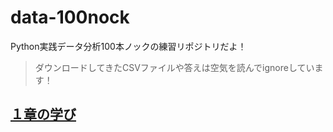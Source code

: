 # data-100nock
Python実践データ分析100本ノックの練習リポジトリだよ！

> ダウンロードしてきたCSVファイルや答えは空気を読んでignoreしています！

## [１章の学び](https://github.com/Hirochon/data-100nock/tree/master/practice_code/chapter_1/README.md)
